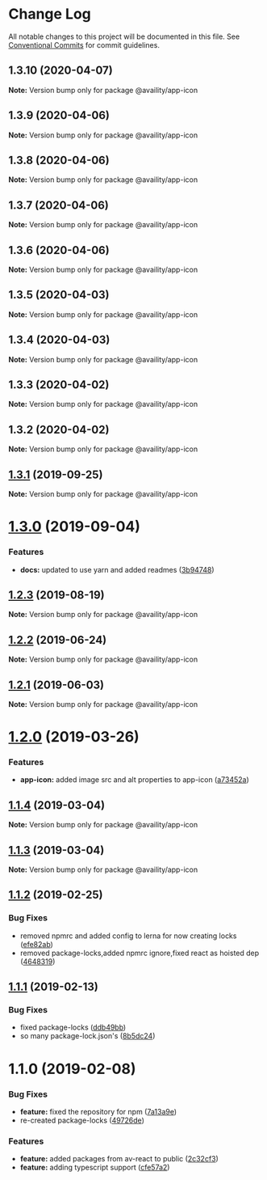 # Change Log

All notable changes to this project will be documented in this file.
See [Conventional Commits](https://conventionalcommits.org) for commit guidelines.

## 1.3.10 (2020-04-07)

**Note:** Version bump only for package @availity/app-icon





## 1.3.9 (2020-04-06)

**Note:** Version bump only for package @availity/app-icon





## 1.3.8 (2020-04-06)

**Note:** Version bump only for package @availity/app-icon





## 1.3.7 (2020-04-06)

**Note:** Version bump only for package @availity/app-icon





## 1.3.6 (2020-04-06)

**Note:** Version bump only for package @availity/app-icon





## 1.3.5 (2020-04-03)

**Note:** Version bump only for package @availity/app-icon





## 1.3.4 (2020-04-03)

**Note:** Version bump only for package @availity/app-icon





## 1.3.3 (2020-04-02)

**Note:** Version bump only for package @availity/app-icon





## 1.3.2 (2020-04-02)

**Note:** Version bump only for package @availity/app-icon





## [1.3.1](https://github.com/Availity/availity-react/compare/@availity/app-icon@1.3.0...@availity/app-icon@1.3.1) (2019-09-25)

**Note:** Version bump only for package @availity/app-icon





# [1.3.0](https://github.com/Availity/availity-react/compare/@availity/app-icon@1.2.3...@availity/app-icon@1.3.0) (2019-09-04)


### Features

* **docs:** updated to use yarn and added readmes ([3b94748](https://github.com/Availity/availity-react/commit/3b94748))





## [1.2.3](https://github.com/Availity/availity-react/compare/@availity/app-icon@1.2.2...@availity/app-icon@1.2.3) (2019-08-19)

**Note:** Version bump only for package @availity/app-icon





## [1.2.2](https://github.com/Availity/availity-react/compare/@availity/app-icon@1.2.1...@availity/app-icon@1.2.2) (2019-06-24)

**Note:** Version bump only for package @availity/app-icon





## [1.2.1](https://github.com/Availity/availity-react/compare/@availity/app-icon@1.2.0...@availity/app-icon@1.2.1) (2019-06-03)

**Note:** Version bump only for package @availity/app-icon





# [1.2.0](https://github.com/Availity/availity-react/compare/@availity/app-icon@1.1.4...@availity/app-icon@1.2.0) (2019-03-26)


### Features

* **app-icon:** added image src and alt properties to app-icon ([a73452a](https://github.com/Availity/availity-react/commit/a73452a))





## [1.1.4](https://github.com/Availity/availity-react/compare/@availity/app-icon@1.1.2...@availity/app-icon@1.1.4) (2019-03-04)

**Note:** Version bump only for package @availity/app-icon





## [1.1.3](https://github.com/Availity/availity-react/compare/@availity/app-icon@1.1.2...@availity/app-icon@1.1.3) (2019-03-04)

**Note:** Version bump only for package @availity/app-icon





## [1.1.2](https://github.com/Availity/availity-react/compare/@availity/app-icon@1.1.1...@availity/app-icon@1.1.2) (2019-02-25)


### Bug Fixes

* removed npmrc and added config to lerna for now creating locks ([efe82ab](https://github.com/Availity/availity-react/commit/efe82ab))
* removed package-locks,added npmrc ignore,fixed react as hoisted dep ([4648319](https://github.com/Availity/availity-react/commit/4648319))





## [1.1.1](https://github.com/Availity/availity-react/compare/@availity/app-icon@1.1.0...@availity/app-icon@1.1.1) (2019-02-13)


### Bug Fixes

* fixed package-locks ([ddb49bb](https://github.com/Availity/availity-react/commit/ddb49bb))
* so many package-lock.json's ([8b5dc24](https://github.com/Availity/availity-react/commit/8b5dc24))





# 1.1.0 (2019-02-08)


### Bug Fixes

* **feature:** fixed the repository for npm ([7a13a9e](https://github.com/Availity/availity-react/commit/7a13a9e))
* re-created package-locks ([49726de](https://github.com/Availity/availity-react/commit/49726de))


### Features

* **feature:** added packages from av-react to public ([2c32cf3](https://github.com/Availity/availity-react/commit/2c32cf3))
* **feature:** adding typescript support ([cfe57a2](https://github.com/Availity/availity-react/commit/cfe57a2))
